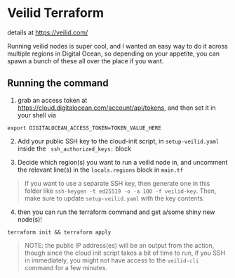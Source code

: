 # Veilid Terraform

details at https://veilid.com/

Running veilid nodes is super cool, and I wanted an easy way to do it across multiple regions in Digital Ocean, so depending on your appetite, you can spawn a bunch of these all over the place if you want.

## Running the command

1. grab an access token at https://cloud.digitalocean.com/account/api/tokens, and then set it in your shell via

```
export DIGITALOCEAN_ACCESS_TOKEN=TOKEN_VALUE_HERE
```

2. Add your public SSH key to the cloud-init script, in `setup-veilid.yaml` inside the ` ssh_authorized_keys:` block

3. Decide which region(s) you want to run a veilid node in, and uncomment the relevant line(s) in the `locals.regions` block in `main.tf`

> If you want to use a separate SSH key, then generate one in this folder like `ssh-keygen -t ed25519 -o -a 100 -f veilid-key`. Then, make sure to update `setup-veilid.yaml` with the key contents.

4. then you can run the terraform command and get a/some shiny new node(s)!

```
terraform init && terraform apply
```

> NOTE: the public IP address(es) will be an output from the action, though since the cloud init script takes a bit of time to run, if you SSH in immediately, you might not have access to the `veilid-cli` command for a few minutes.
